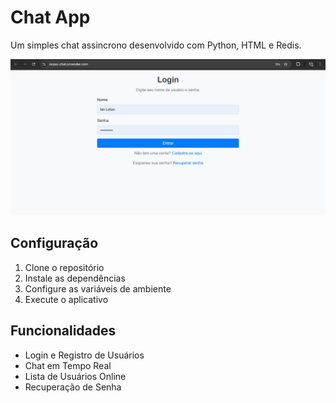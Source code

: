 # Chat App
Um simples chat assincrono desenvolvido com Python, HTML e Redis.

![Screenshot](/img/screenshot_login.png)

## Configuração

1. Clone o repositório
2. Instale as dependências
3. Configure as variáveis de ambiente
4. Execute o aplicativo

## Funcionalidades

- Login e Registro de Usuários
- Chat em Tempo Real
- Lista de Usuários Online
- Recuperação de Senha
